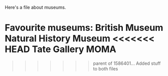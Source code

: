 Here's a file about museums.

Favourite museums:
British Museum
Natural History Museum
<<<<<<< HEAD
Tate Gallery
MOMA
=======
>>>>>>> parent of 1586401... Added stuff to both files
